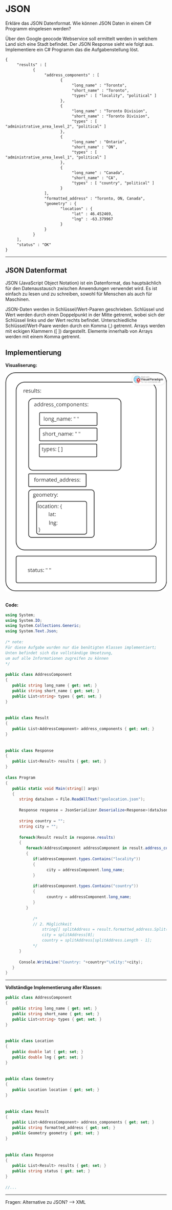 # JSON

Erkläre das JSON Datenformat. Wie können JSON Daten in einem C# Programm eingelesen werden?

Über den Google geocode Webservice soll ermittelt werden in welchem Land sich eine Stadt befindet. Der JSON Response sieht wie folgt aus. Implementiere ein C# Programm das die Aufgabenstellung löst.

```
{
	 "results" : [
			{
				 "address_components" : [
						{
							 "long_name" : "Toronto",
							 "short_name" : "Toronto",
							 "types" : [ "locality", "political" ]
						},
						{
							 "long_name" : "Toronto Division",
							 "short_name" : "Toronto Division",
							 "types" : [ "administrative_area_level_2", "political" ]
						},
						{
							 "long_name" : "Ontario",
							 "short_name" : "ON",
							 "types" : [ "administrative_area_level_1", "political" ]
						},
						{
							 "long_name" : "Canada",
							 "short_name" : "CA",
							 "types" : [ "country", "political" ]
						}
				 ],
				 "formatted_address" : "Toronto, ON, Canada",
				 "geometry" : {
						"location" : {
							 "lat" : 46.452469,
							 "lng" : -63.379967
						}
				 }
			}
	 ],
	 "status" : "OK"
}
```
---
## JSON Datenformat

JSON (JavaScript Object Notation) ist ein Datenformat, das hauptsächlich für den Datenaustausch zwischen Anwendungen verwendet wird. Es ist einfach zu lesen und zu schreiben, sowohl für Menschen als auch für Maschinen.

JSON-Daten werden in Schlüssel/Wert-Paaren geschrieben. Schlüssel und Wert werden durch einen Doppelpunkt in der Mitte getrennt, wobei sich der Schlüssel links und der Wert rechts befindet. Unterschiedliche Schlüssel/Wert-Paare werden durch ein Komma (,) getrennt. Arrays werden mit eckigen Klammern ([ ]) dargestellt. Elemente innerhalb von Arrays werden mit einem Komma getrennt.

## Implementierung

**Visualiserung:**

![Aufbau des vorgegebenen JSON Files](./img/json.png)
&nbsp;

**Code:**

```cs
using System;
using System.IO;
using System.Collections.Generic;
using System.Text.Json;

/* note: 
Für diese Aufgabe wurden nur die benötigten Klassen implementiert; 
Unten befindet sich die vollständige Umsetzung,
um auf alle Informationen zugreifen zu können
*/

public class AddressComponent
{
   public string long_name { get; set; }
   public string short_name { get; set; }
   public List<string> types { get; set; }
}


public class Result
{
   public List<AddressComponent> address_components { get; set; }
}


public class Response
{
   public List<Result> results { get; set; }
}

class Program
{
   public static void Main(string[] args)
   {
      string dataJson = File.ReadAllText("geolocation.json");

      Response response = JsonSerializer.Deserialize<Response>(dataJson);

      string country = "";
      string city = "";
      
      foreach(Result result in response.results)
      {
         foreach(AddressComponent addressComponent in result.address_components)
         {
            if(addressComponent.types.Contains("locality"))
            {
                  city = addressComponent.long_name;
            }

            if(addressComponent.types.Contains("country"))
            {
                  country = addressComponent.long_name;
            }
         }

            /*
            // 2. Möglichkeit
				string[] splitAddress = result.formatted_address.Split(',');
				city = splitAddress[0];
				country = splitAddress[splitAddress.Length - 1];
            */
      }

      Console.WriteLine("Country: "+country+"\nCity:"+city);
   }
}

```
---

**Vollständige Implementierung aller Klassen:**

```cs
public class AddressComponent
{
   public string long_name { get; set; }
   public string short_name { get; set; }
   public List<string> types { get; set; }
}


public class Location
{
   public double lat { get; set; }
   public double lng { get; set; }
}


public class Geometry
{
   public Location location { get; set; }
}


public class Result
{
   public List<AddressComponent> address_components { get; set; }
   public string formatted_address { get; set; }
   public Geometry geometry { get; set; }
}


public class Response
{
   public List<Result> results { get; set; }
   public string status { get; set; }
}

//...
```
---

Fragen: Alternative zu JSON? --> XML
